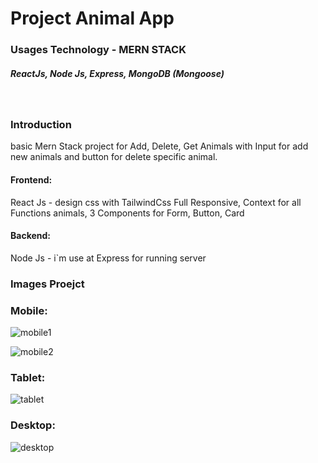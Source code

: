 # Project Animal App

### Usages Technology - MERN STACK
##### ReactJs, Node Js, Express, MongoDB (Mongoose)
<br/>

### Introduction
basic Mern Stack project for Add, Delete, Get Animals with Input for add new animals and button for delete specific animal.

#### Frontend:
React Js - design css with TailwindCss Full Responsive,
Context for all Functions animals,
3 Components for Form, Button, Card

#### Backend:
Node Js - i`m use at Express for running server 


### Images Proejct

### Mobile:

![mobile1](https://user-images.githubusercontent.com/64961625/212214523-c767b418-6cc9-4ed5-ab6a-8b335f4d6c2d.png)

![mobile2](https://user-images.githubusercontent.com/64961625/212214594-c61c821d-2a57-4227-b732-4b4b162b1d35.png)


### Tablet:

![tablet](https://user-images.githubusercontent.com/64961625/212214619-60b7a4ee-85c3-4613-b873-50f264a2ac54.png)


### Desktop:

![desktop](https://user-images.githubusercontent.com/64961625/212214627-05a574b8-363f-4912-ad46-374f601ad285.png)
